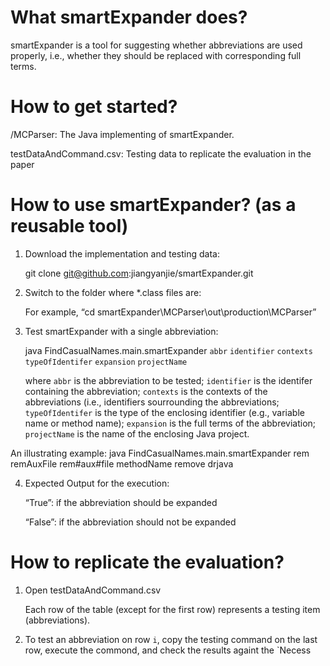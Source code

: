 # What smartExpander does?

smartExpander is a tool for suggesting whether abbreviations are used properly, i.e., whether they should be replaced with corresponding full terms. 

# How to get started? 

/MCParser: The Java implementing of smartExpander.

testDataAndCommand.csv: Testing data to replicate the evaluation in the paper

# How to use smartExpander? (as a reusable tool)
1. Download the implementation and testing data:

    git clone git@github.com:jiangyanjie/smartExpander.git
  
2. Switch to the folder where *.class files are:

     For example, “cd smartExpander\MCParser\out\production\MCParser”

3. Test smartExpander with a single abbreviation:

   java FindCasualNames.main.smartExpander `abbr` `identifier` `contexts` `typeOfIdentifer` `expansion` `projectName`

   where `abbr` is the abbreviation to be tested; `identifier` is the identifer containing the abbreviation; `contexts` is the contexts of the abbreviations (i.e., identifiers sourrounding the abbreviations; `typeOfIdentifer` is the type of the enclosing identifier (e.g., variable name or method name);  `expansion` is the full terms of the abbreviation; `projectName` is the name of the enclosing Java project. 
  
  An illustrating example:   java FindCasualNames.main.smartExpander rem remAuxFile rem#aux#file methodName remove drjava
   
 4. Expected Output for the execution: 

     “True”: if the abbreviation should be expanded

     “False”: if the abbreviation should not be expanded
     
# How to replicate the evaluation?

1. Open testDataAndCommand.csv

    Each row of the table  (except for the first row) represents a testing item (abbreviations).
    
2.  To test an abbreviation on row `i`, copy the testing command on the last row,  execute the commond, and check the results againt the `Necess     

     
